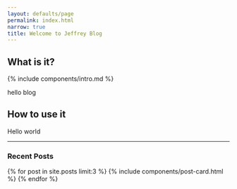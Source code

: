 ```yaml
---
layout: defaults/page
permalink: index.html
narrow: true
title: Welcome to Jeffrey Blog
---
```


## What is it?

{% include components/intro.md %}

hello blog

## How to use it
Hello world

<hr />

### Recent Posts

{% for post in site.posts limit:3 %}
{% include components/post-card.html %}
{% endfor %}


